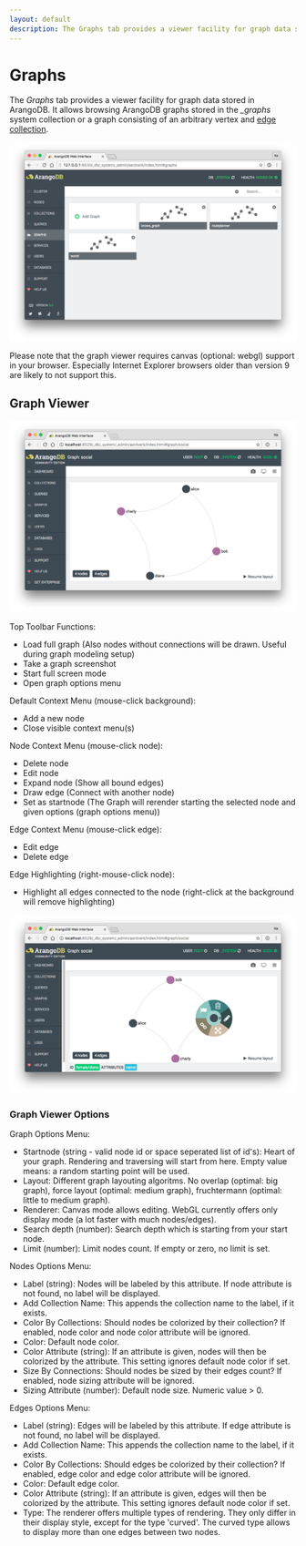 ```yaml
---
layout: default
description: The Graphs tab provides a viewer facility for graph data stored in ArangoDB
---
```

Graphs
======

The *Graphs* tab provides a viewer facility for graph data stored in ArangoDB.
It allows browsing ArangoDB graphs stored in the *_graphs* system collection or
a graph consisting of an arbitrary vertex and [edge collection](appendix-glossary.html#edge-collection).

![manage graphs](../images/graphsView.png)

Please note that the graph viewer requires canvas (optional: webgl)  support 
in your browser. Especially Internet Explorer browsers older than version 9
are likely to not support this.

Graph Viewer
------------

![display graphs](../images/graphViewer.png)

Top Toolbar Functions:

- Load full graph (Also nodes without connections will be drawn. Useful during graph modeling setup)
- Take a graph screenshot
- Start full screen mode
- Open graph options menu

Default Context Menu (mouse-click background):

- Add a new node
- Close visible context menu(s)

Node Context Menu (mouse-click node):

- Delete node
- Edit node
- Expand node (Show all bound edges)
- Draw edge (Connect with another node)
- Set as startnode (The Graph will rerender starting the selected node and given options (graph options menu))

Edge Context Menu (mouse-click edge):

- Edit edge
- Delete edge

Edge Highlighting (right-mouse-click node):

- Highlight all edges connected to the node (right-click at the background will remove highlighting)

![graph context menu](../images/graphViewerContextMenu.png)

### Graph Viewer Options

Graph Options Menu: 

- Startnode (string - valid node id or space seperated list of id's): Heart of your graph. Rendering and traversing will start from here. Empty value means: a random starting point will be used.
- Layout: Different graph layouting algoritms. No overlap (optimal: big graph), force layout (optimal: medium graph), fruchtermann (optimal: little to medium graph).
- Renderer: Canvas mode allows editing. WebGL currently offers only display mode (a lot faster with much nodes/edges).
- Search depth (number): Search depth which is starting from your start node. 
- Limit (number): Limit nodes count. If empty or zero, no limit is set.

Nodes Options Menu:

- Label (string): Nodes will be labeled by this attribute. If node attribute is not found, no label will be displayed.
- Add Collection Name: This appends the collection name to the label, if it exists.
- Color By Collections: Should nodes be colorized by their collection? If enabled, node color and node color attribute will be ignored.
- Color: Default node color.
- Color Attribute (string): If an attribute is given, nodes will then be colorized by the attribute. This setting ignores default node color if set.
- Size By Connections: Should nodes be sized by their edges count? If enabled, node sizing attribute will be ignored.
- Sizing Attribute (number): Default node size. Numeric value > 0.

Edges Options Menu:

- Label (string): Edges will be labeled by this attribute. If edge attribute is not found, no label will be displayed.
- Add Collection Name: This appends the collection name to the label, if it exists.
- Color By Collections: Should edges be colorized by their collection? If enabled, edge color and edge color attribute will be ignored.
- Color: Default edge color.
- Color Attribute (string): If an attribute is given, edges will then be colorized by the attribute. This setting ignores default node color if set.
- Type: The renderer offers multiple types of rendering. They only differ in their display style, except for the type 'curved'. The curved type
allows to display more than one edges between two nodes.
